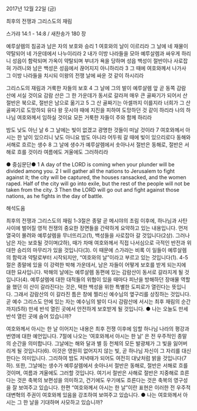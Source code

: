 2017년 12월 22일 (금)

최후의 전쟁과 그리스도의 재림



스가랴 14:1 - 14:8 / 새찬송가 180 장


예루살렘의 침공과 남은 자의 보호와 승리
1 여호와의 날이 이르리라 그 날에 네 재물이 약탈되어 네 가운데에서 나누이리라 2 내가 이방 나라들을 모아 예루살렘과 싸우게 하리니 성읍이 함락되며 가옥이 약탈되며 부녀가 욕을 당하며 성읍 백성이 절반이나 사로잡혀 가려니와 남은 백성은 성읍에서 끊어지지 아니하리라 3 그 때에 여호와께서 나가사 그 이방 나라들을 치시되 이왕의 전쟁 날에 싸운 것 같이 하시리라

그리스도의 재림과 거룩한 자들의 보호
4 그 날에 그의 발이 예루살렘 앞 곧 동쪽 감람 산에 서실 것이요 감람 산은 그 한 가운데가 동서로 갈라져 매우 큰 골짜기가 되어서 산 절반은 북으로, 절반은 남으로 옮기고 5 그 산 골짜기는 아셀까지 이를지라 너희가 그 산 골짜기로 도망하되 유다 왕 웃시야 때에 지진을 피하여 도망하던 것 같이 하리라 나의 하나님 여호와께서 임하실 것이요 모든 거룩한 자들이 주와 함께 하리라

밤도 낮도 아닌 날
6 그 날에는 빛이 없겠고 광명한 것들이 떠날 것이라 7 여호와께서 아시는 한 날이 있으리니 낮도 아니요 밤도 아니라 어두워 갈 때에 빛이 있으리로다 동해와 서해로 흐르는 생수 8 그 날에 생수가 예루살렘에서 솟아나서 절반은 동해로, 절반은 서해로 흐를 것이라
여름에도 겨울에도 그러하리라

● 중심문단● 1 A day of the LORD is coming when your plunder will be divided among you. 2 I will gather all the nations to Jerusalem to fight against it; the city will be captured, the houses ransacked, and the women raped. Half of the city will go into exile, but the rest of the people will not be taken from the city. 3 Then the LORD will go out and fight against those nations, as he fights in the day of battle.

해석도움





최후의 전쟁과 그리스도의 재림
1-3절은 종말 곧 메시야의 초림 이후에, 하나님과 사탄사이에 벌어질 영적 전쟁의 중요한 장면들을 간략하게 요약하고 있는 내용입니다. 먼저 열국이 몰려와 예루살렘을 무너뜨리고(1), 백성들을 사로잡아 갈 것입니다(2상). 그러나 남은 자는 보호될 것이며(2하), 때가 차매 여호와께서 직접 나서심으로 극적인 반전과 위대한 승리의 마무리가 있을 것입니다(3). 이 때문에 스가랴는 비록 이 일들이 예루살렘의 함락과 약탈로부터 시작되지만, “여호와의 날”이라고 부르고 있는 것입니다(1). 4-5절은 종말에 있을 이 강력한 박해 가운데서, 남은 자들이 어떻게 보호를 받게 되는지에 대한 묘사입니다. 박해의 날에는 예루살렘 동편에 있는 감람산이 동서로 갈라지게 될 것입니다(4). 예루살렘에 대한 대적들의 위협이 있을 때마다 피난을 방해하던 장애물 역할을 했던 이 산이 갈라진다는 것은, 택한 백성을 위한 특별한 도피로가 열린다는 뜻입니다. 그래서 감람산의 이 갈라진 틈은 창에 찔리신 예수님의 옆구리를 상징하는 것입니다. 곧 예수 그리스도 안에 있는 자는 예수님의 발이 다시 감람산에 서시는 최후 재림의 순간까지(5하) 만세 반석 열린 곳에서 안전하게 보호받게 될 것입니다.
● 나는 오늘도 만세 반석 열린 곳에 숨어 있습니까?

여호와께서 아시는 한 날
이어지는 내용은 최후 전쟁 이후에 임할 하나님 나라의 평강과 번영에 대한 예언입니다. 7절에 나오는 ‘여호와께서 아시는 한 날’ 은 전 우주적인 종말의 순간을 의미합니다. 그날에는 해와 달과 별 등 천체의 모든 발광체가 그 빛을 잃어버리게 될 것입니다(6). 이것은 영원히 없어지지 않는 빛, 곧 하나님 자신이 그 자리를 대신한다는 의미입니다. 그리하여 밤도 저녁때가 되어도 여전히 대낮처럼 밝을 것입니다(7하). 또한, 그날에는 생수가 예루살렘에서 솟아나서 절반은 동해로, 절반은 서해로 흐를 것이며, 여름과 겨울에도 그러할 것입니다. 여기서 절반은 사해로 절반은 지중해로 흐른다는 것은 축복의 보편성을 의미하고, 건기에도 우기에도 흐른다는 것은 축복의 영구성을 잘 보여주고 있습니다. 한편 “여호와께서 아시는 한 날”이란 표현은 이러한 전 우주적 대변혁의 주권이 여호와께 있음을 강조하여 보여주고 있습니다.
● 나는 여호와께서 아시는 그 한 날을 기대하며 사모하고 있습니까?